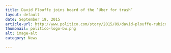 ```yaml
---
title: David Plouffe joins board of the ‘Uber for trash’
layout: default
date: September 19, 2015
article-url: http://www.politico.com/story/2015/09/david-plouffe-rubicon-global-uber-for-trash-213839
thumbnail: politico-logo-bw.png
alt: image-alt
category: News

---
```

